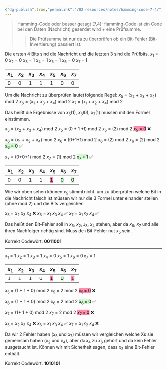 ```yaml
---
{"dg-publish":true,"permalink":"/02-resources/notes/hamming-code-7-4/","tags":["algorithmus","informatik/netzwerk","informatik/hardware"],"noteIcon":"","updated":"2025-09-10T17:00:10.000+02:00"}
---
```


>Hamming-Code oder besser gesagt (7,4)-Hamming-Code ist ein Code bei den Daten (Nachricht) gesendet wird + eine Prüfsumme. 
>>Die Prüfsumme  ist nur da zu überprüfen ob ein Bit-Fehler (Bit-Invertierung) passiert ist.
 
 Die ersten 4 Bits sind die Nachricht und die letzten 3 sind die Prüfbits.
$x_{1}$ = 0
$x_{2}$ = 0
$x_{3}$ = 1
$x_{4}$ = 1
$x_{5}$ = 1
$x_{6}$ = 0
$x_{7}$ = 1


| $x_{1}$ | $x_{2}$ | $x_{3}$ | $x_{4}$ | $x_{5}$ | $x_{6}$ | $x_{7}$ |
| --- | --- | --- | --- | --- | --- | --- |
| 0 | 0 | 1 | 1 | 1 | 0       | 0       |         |
 

Um die Nachricht zu überprüfen lautet folgende Regel:
$x_{5}$ = ($x_{2}$ + $x_{3}$ + $x_{4}$) mod 2 
$x_{6}$ = ($x_{1}$ + $x_{3}$ + $x_{4}$) mod 2
$x_{7}$ = ($x_{1}$ + $x_{2}$ + $x_{4}$) mod 2 

Das heißt die Ergebnisse von $x_{5}$(1), $x_{6}$(0), $x_{7}$(1) müssen mit den Formel einstimmen.

  $x_{5}$ = ($x_{2}$ + $x_{3}$ + $x_{4}$) mod 2 
  $x_{5}$ = (0 + 1 +1) mod 2
  $x_{5}$ = (2) mod 2 
<mark style="background: #FF5582A6;">  $x_{5}$ = 0</mark> ❌
  
$x_{6}$ = ($x_{1}$ + $x_{3}$ + $x_{4}$) mod 2
$x_{6}$ = (0+1+1) mod 2
$x_{6}$ = (2) mod 2
$x_{6}$ = (2) mod 2
<mark style="background: #BBFABBA6;">$x_{6}$ = 0</mark> ✅

$x_{7}$ = (0+0+1) mod 2
$x_{7}$ = (1) mod 2
<mark style="background: #BBFABBA6;">$x_{7}$ = 1</mark> ✅


| $x_{1}$ | $x_{2}$ | $x_{3}$ | $x_{4}$ | $x_{5}$ | $x_{6}$ | $x_{7}$ |
| --- | --- | --- | --- | --- | --- | --- |
| 0 | 0 | 1 | 1 | <mark style="background: #FF5582A6;">1</mark> | <mark style="background: #BBFABBA6;">0</mark>       | <mark style="background: #BBFABBA6;">0</mark>       |         |


Wie wir oben sehen können $x_{5}$ stimmt nicht.
um zu überprüfen welche Bit in die Nachricht falsch ist müssen wir nur die 3 Formel unter einander stellen (ohne mod 2) und die Bits vergleichen.

$x_{5}$ =         $x_{2}$   $x_{3}$   $x_{4}$  ❌
$x_{6}$ = $x_{1}$           $x_{3}$   $x_{4}$  ✅
$x_{7}$ = $x_{1}$    $x_{2}$          $x_{4}$  ✅

Das heißt den Bit-Fehler soll in $x_{5}$, $x_{2}$, $x_{3}$, $x_{4}$ stehen, aber da $x_{6}$, $x_{7}$  und alle ihren  Nachfolger richtig sind. Muss den Bit-Fehler nut $x_{5}$ sein.

Korrekt Codewört: **0011001**

___

$x_{1}$ = 1
$x_{2}$ = 1
$x_{3}$ = 1
$x_{4}$ = 0
$x_{5}$ = 1
$x_{6}$ = 0
$x_{7}$ = 1
 
 | $x_{1}$ | $x_{2}$ | $x_{3}$ | $x_{4}$ | $x_{5}$ | $x_{6}$ | $x_{7}$ |
 | ------- | ------- | ------- | ------- | ------- | ------- | ------- |
 | 1       | 1       | 1       | 0       | <mark style="background: #FF5582A6;">1</mark>       | <mark style="background: #BBFABBA6;">0</mark>       | <mark style="background: #FF5582A6;">1</mark>        |

$x_{5}$ = (1 + 1 + 0) mod 2
$x_{5}$ = 2 mod 2 
<mark style="background: #FF5582A6;">$x_{5}$ = 0</mark> ❌

$x_{6}$ = (1 + 1 + 0) mod 2
$x_{6}$ = 2 mod 2
<mark style="background: #BBFABBA6;">$x_{6}$ = 0</mark> ✅

$x_{7}$ = (1+ 1 + 0) mod 2 
$x_{7}$ = 2 mod 2 
<mark style="background: #FF5582A6;">$x_{7}$ = 0</mark> ❌

$x_{5}$ =         $x_{2}$   $x_{3}$   $x_{4}$  ❌
$x_{6}$ = $x_{1}$           $x_{3}$   $x_{4}$  ✅
$x_{7}$ = $x_{1}$    $x_{2}$          $x_{4}$  ❌

Da wir 2 Fehler haben ($x_{5}$ und $x_{7}$) müssen wir vergleichen welche Xs sie gemeinsam haben ($x_{2}$ und $x_{4}$), aber da $x_{4}$ zu $x_{6}$ gehört und da kein Fehler ausgetaucht ist. Können wir mit Sicherheit sagen, dass $x_{2}$ eine Bit-Fehler enthält.

Korrekt Codewört: **1010101**